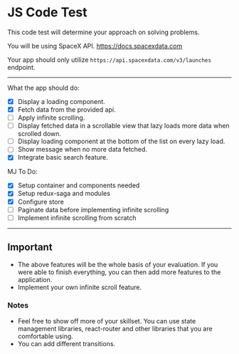 # JS Code Test

This code test will determine your approach on solving problems.

You will be using SpaceX API. <https://docs.spacexdata.com>

Your app should only utilize `https://api.spacexdata.com/v3/launches` endpoint.

---

What the app should do:

- [x] Display a loading component.
- [x] Fetch data from the provided api.
- [ ] Apply infinite scrolling.
- [ ] Display fetched data in a scrollable view that lazy loads more data when scrolled down.
- [ ] Display loading component at the bottom of the list on every lazy load.
- [ ] Show message when no more data fetched.
- [x] Integrate basic search feature.

MJ To Do:
- [x] Setup container and components needed
- [x] Setup redux-saga and modules
- [x] Configure store
- [ ] Paginate data before implementing infinite scrolling
- [ ] Implement infinite scrolling from scratch

---

## Important

- The above features will be the whole basis of your evaluation. If you were able to finish everything, you can then add more features to the application.
- Implement your own infinite scroll feature.

### Notes

- Feel free to show off more of your skillset. You can use state management libraries, react-router and other libraries that you are comfortable using.
- You can add different transitions.
